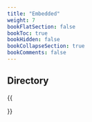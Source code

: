 ```yaml
---
title: "Embedded"
weight: 7
bookFlatSection: false
bookToc: true
bookHidden: false
bookCollapseSection: true
bookComments: false
---
```


## Directory
{{<section>}}